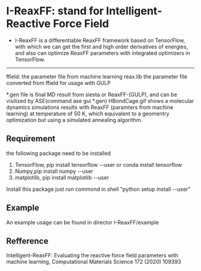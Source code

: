 # I-ReaxFF: stand for Intelligent-Reactive Force Field

- I-ReaxFF is a differentiable ReaxFF framework based on TensorFlow, with which we can get the first and high order derivatives of energies, and also can optimize ReaxFF parameters with integrated optimizers in TensorFlow.
---

ffield: the parameter file from machine learning
reax.lib  the parameter file converted from ffield for usage with GULP

*.gen file is final MD result from siesta or ReaxFF-(GULP), and can be visilized by ASE(command ase gui *.gen)
HBondCage.gif shows a molecular dynamics simulations results with ReaxFF (paramters from machine learning) at temperature of 50 K, which equivalent to a geomentry optimization but using a simulated annealing algorithm.
## Requirement
 the following package need to be installed
1. TensorFlow, pip install tensorflow --user or conda install tensorflow
2. Numpy,pip install numpy --user
3. matplotlib, pip install matplotlib --user

Install this package just run commond in shell "python setup install --user"

## Example
An example usage can be found in director I-ReaxFF/example

## Refference
Intelligent-ReaxFF: Evaluating the reactive force field parameters with machine
learning, Computational Materials Science 172 (2020) 109393 
